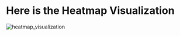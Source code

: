 # Here is the Heatmap Visualization

![heatmap_visualization](https://github.com/user-attachments/assets/73c06e9e-a758-4bd0-ad43-2fd7e32813a6)
